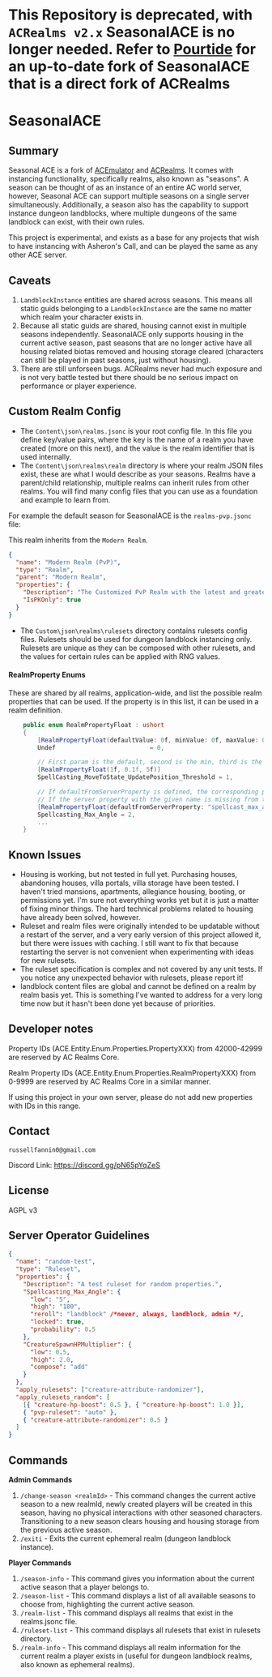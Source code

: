 # This Repository is deprecated, with `ACRealms v2.x` SeasonalACE is no longer needed. Refer to [Pourtide](https://github.com/DarktideLegend/Pourtide) for an up-to-date fork of SeasonalACE that is a direct fork of ACRealms

# SeasonalACE

## Summary

Seasonal ACE is a fork of [ACEmulator](https://github.com/ACEmulator/ACE) and  [ACRealms](https://github.com/ACRealms/ACRealms.WorldServer). It comes with instancing functionality, specifically realms, also known as "seasons". A season can be thought of as an instance of an entire AC world server, however, Seasonal ACE can support multiple seasons on a single server simultaneously. Additionally, a season also has the capability to support instance dungeon landblocks, where multiple dungeons of the same landblock can exist, with their own rules. 

This project is experimental, and exists as a base for any projects that wish to have instancing with Asheron's Call, and can be played the same as any other ACE server. 


## Caveats

1. `LandblockInstance` entities are shared across seasons. This means all static guids belonging to a `LandblockInstance` are the same no matter which realm  your character exists in. 
2. Because all static guids are shared, housing cannot exist in multiple seasons independently. SeasonalACE only supports housing in the current active season, past seasons that are no longer active have all housing related biotas removed and housing storage cleared (characters can still be played in past seasons, just without housing).
3. There are still unforseen bugs. ACRealms never had much exposure and is not very battle tested but there should be no serious impact on performance or player experience. 


## Custom Realm Config
* The `Content\json\realms.jsonc` is your root config file. In this file you define key/value pairs, where the key is the name of a realm you have created (more on this next), and the value is the realm identifier that is used internally.
* The `Content\json\realms\realm` directory is where your realm JSON files exist, these are what I would describe as your seasons. Realms have a parent/child relationship, multiple realms can inherit rules from other realms. You will find many config files that you can use as a foundation and example to learn from. 

For example the default season for SeasonalACE is the `realms-pvp.jsonc` file:

This realm inherits from the `Modern Realm`.

```json
{
  "name": "Modern Realm (PvP)",
  "type": "Realm",
  "parent": "Modern Realm",
  "properties": {
    "Description": "The Customized PvP Realm with the latest and greatest features.",
    "IsPKOnly": true
  }
}
```


* The `Custom\json\realms\rulesets` directory contains rulesets config files. Rulesets should be used for dungeon landblock instancing only. Rulesets are unique as they can be composed with other rulesets, and the values for certain rules can be applied with RNG values.

#### RealmProperty Enums

These are shared by all realms, application-wide, and list the possible realm properties that can be used. If the property is in this list, it can be used in a realm definition.
```C#
    public enum RealmPropertyFloat : ushort
    {
        [RealmPropertyFloat(defaultValue: 0f, minValue: 0f, maxValue: 0f)]
        Undef                          = 0,

        // First param is the default, second is the min, third is the max.
        [RealmPropertyFloat(1f, 0.1f, 5f)]
        SpellCasting_MoveToState_UpdatePosition_Threshold = 1,

        // If defaultFromServerProperty is defined, the corresponding property from PropertyManager (/fetchdouble in this case) will used in place of the default.
        // If the server property with the given name is missing from the database, the defaultValue parameter will be used as a fallback. 
        [RealmPropertyFloat(defaultFromServerProperty: "spellcast_max_angle", 20f, 0f, 360f)]
        Spellcasting_Max_Angle = 2,
        ...
    }
```

## Known Issues

- Housing is working, but not tested in full yet. Purchasing houses, abandoning houses, villa portals, villa storage have been tested. I haven't tried mansions, apartments, allegiance housing, booting, or permissions yet. I'm sure not everything works yet but it is just a matter of fixing minor things. The hard technical problems related to housing have already been solved, however.
- Ruleset and realm files were originally intended to be updatable without a restart of the server, and a very early version of this project allowed it, but there were issues with caching. I still want to fix that because restarting the server is not convenient when experimenting with ideas for new rulesets.
- The ruleset specification is complex and not covered by any unit tests. If you notice any unexpected behavior with rulesets, please report it!
- landblock content files are global and cannot be defined on a realm by realm basis yet. This is something I've wanted to address for a very long time now but it hasn't been done yet because of priorities.

## Developer notes

Property IDs (ACE.Entity.Enum.Properties.PropertyXXX) from 42000-42999 are reserved by AC Realms Core. 

Realm Property IDs (ACE.Entity.Enum.Properties.RealmPropertyXXX) from 0-9999 are reserved by AC Realms Core in a similar manner.

If using this project in your own server, please do not add new properties with IDs in this range.

## Contact

`russellfannin0@gmail.com`

Discord Link: https://discord.gg/pN65pYqZeS

## License

AGPL v3

## Server Operator Guidelines

```json
{
  "name": "random-test",
  "type": "Ruleset",
  "properties": {
    "Description": "A test ruleset for random properties.",
    "Spellcasting_Max_Angle": {
      "low": "5",
      "high": "180",
      "reroll": "landblock" /*never, always, landblock, admin */,
      "locked": true,
      "probability": 0.5
    },
    "CreatureSpawnHPMultiplier": {
      "low": 0.5,
      "high": 2.0,
      "compose": "add"
    }
  },
  "apply_rulesets": ["creature-attribute-randomizer"],
  "apply_rulesets_random": [
    [{ "creature-hp-boost": 0.5 }, { "creature-hp-boost": 1.0 }],
    { "pvp-ruleset": "auto" },
    { "creature-attribute-randomizer": 0.5 }
  ]
}
```

## Commands

**Admin Commands**
1. `/change-season <realmId>` - This command changes the current active season to a new realmId, newly created players will be created in this season, having no physical interactions with other seasoned characters. Transitioning to a new season clears housing and housing storage from the previous active season.
2. `/exiti` - Exits the current ephemeral realm (dungeon landblock instance).

**Player Commands**
1. `/season-info` - This command gives you information about the current active season that a player belongs to.
2. `/season-list` - This command displays a list of all available seasons to choose from, highlighting the current active season.
3. `/realm-list` - This command displays all realms that exist in the realms.jsonc file.
4. `/ruleset-list` - This command displays all rulesets that exist in rulesets directory.
5. `/realm-info` - This command displays all realm information for the current realm a player exists in (useful for dungeon landblock realms, also known as ephemeral realms).
